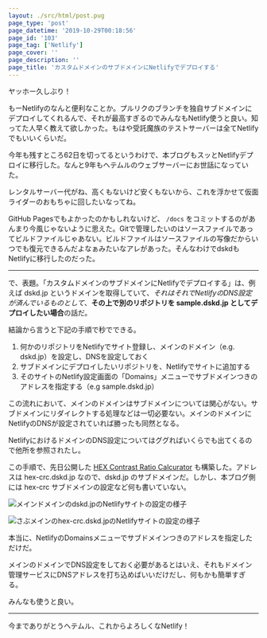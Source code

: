 ```yaml
---
layout: ./src/html/post.pug
page_type: 'post'
page_datetime: '2019-10-29T00:18:56'
page_id: '103'
page_tag: ['Netlify']
page_cover: ''
page_description: ''
page_title: 'カスタムドメインのサブドメインにNetlifyでデプロイする'
---
```


ヤッホー久しぶり！

もーNetlifyのなんと便利なことか。プルリクのブランチを独自サブドメインにデプロイしてくれるんで、それが最高すぎるのでみんなもNetlify使うと良い。知ってた人早く教えて欲しかった。もはや受託魔族のテストサーバーは全てNetlifyでもいいくらいだ。

今年も残すところ62日を切ってるというわけで、本ブログもスッとNetlifyデプロイに移行した。なんと9年もヘテムルのウェブサーバーにお世話になっていた。

レンタルサーバー代がね、高くもないけど安くもないから、これを浮かせて仮面ライダーのおもちゃに回したいなってね。

GitHub Pagesでもよかったのかもしれないけど、 `/docs` をコミットするのがあんまり今風じゃないように思えた。Gitで管理したいのはソースファイルであってビルドファイルじゃあない。ビルドファイルはソースファイルの写像だからいつでも復元できるんだよなぁみたいなアレがあった。そんなわけでdskdもNetlifyに移行したのだった。

----

で、表題。「カスタムドメインのサブドメインにNetlifyでデプロイする」は、例えば dskd.jp というドメインを取得していて、<em>それはそれでNetlifyのDNS設定が済んでいるものとして</em>、<strong>その上で別のリポジトリを sample.dskd.jp としてデプロイしたい場合</strong>の話だ。

結論から言うと下記の手順で秒でできる。

1. 何かのリポジトリをNetlifyでサイト登録し、メインのドメイン（e.g. dskd.jp）を設定し、DNSを設定しておく
2. サブドメインにデプロイしたいリポジトリを、Netlifyでサイトに追加する
3. そのサイトのNetlify設定画面の「Domains」メニューでサブドメインつきのアドレスを指定する（e.g sample.dskd.jp）

この流れにおいて、メインのドメインはサブドメインについては関心がない。サブドメインにリダイレクトする処理などは一切必要ない。メインのドメインにNetlifyのDNSが設定されていれば勝ったも同然となる。

NetlifyにおけるドメインのDNS設定についてはググればいくらでも出てくるので他所を参照されたし。

この手順で、先日公開した [HEX Contrast Ratio Calcurator](https://hex-crc.dskd.jp) も構築した。アドレスは hex-crc.dskd.jp なので、dskd.jp のサブドメインだ。しかし、本ブログ側には hex-crc サブドメインの設定など何も書いていない。

![メインドメインのdskd.jpのNetlifyサイトの設定の様子](/img/netlify-subdomain/dskd.png)

![さぶメインのhex-crc.dskd.jpのNetlifyサイトの設定の様子](/img/netlify-subdomain/hex-crc.png)

本当に、NetlifyのDomainsメニューでサブドメインつきのアドレスを指定しただけだ。

メインのドメインでDNS設定をしておく必要があるとはいえ、それもドメイン管理サービスにDNSアドレスを打ち込めばいいだけだし、何もかも簡単すぎる。

みんなも使うと良い。

----

今までありがとうヘテムル、これからよろしくなNetlify！